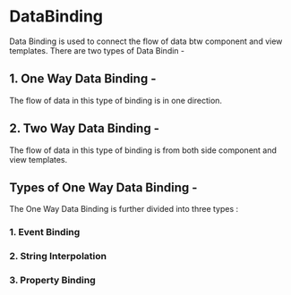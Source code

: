 # DataBinding

Data Binding is used to connect the flow of data btw component and view templates.
There are two types of Data Bindin - 
## 1. One Way Data Binding - 
The flow of data in this type of binding is in one direction.
## 2. Two Way Data Binding - 
The flow of data in this type of binding is from both side component and view templates.

## Types of One Way Data Binding - 
The One Way Data Binding is further divided into three types : 
### 1. Event Binding
### 2. String Interpolation
### 3. Property Binding
